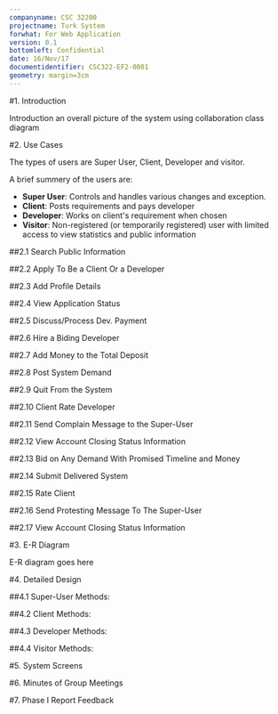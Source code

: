 ```yaml
---
companyname: CSC 32200
projectname: Turk System
forwhat: For Web Application
version: 0.1
bottomleft: Confidential
date: 16/Nov/17
documentidentifier: CSC322-EF2-0001
geometry: margin=3cm
---
```


#1. Introduction

Introduction an overall picture of the system using collaboration class diagram

#2. Use Cases

The types of users are Super User, Client, Developer and visitor.

A brief summery of the users are:

+ **Super User**: Controls and handles various changes and exception.
+ **Client**: Posts requirements and pays developer
+ **Developer**: Works on client's requirement when chosen
+ **Visitor**: Non-registered (or temporarily registered) user with limited
  access to view statistics and public information

##2.1 Search Public Information

##2.2 Apply To Be a Client Or a Developer

##2.3 Add Profile Details

##2.4 View Application Status

##2.5 Discuss/Process Dev. Payment

##2.6 Hire a Biding Developer

##2.7 Add Money to the Total Deposit

##2.8 Post System Demand

##2.9 Quit From the System

##2.10 Client Rate Developer

##2.11 Send Complain Message to the Super-User

##2.12 View Account Closing Status Information

##2.13 Bid on Any Demand With Promised Timeline and Money

##2.14 Submit Delivered System

##2.15 Rate Client

##2.16 Send Protesting Message To The Super-User

##2.17 View Account Closing Status Information

#3. E-R Diagram

E-R diagram goes here

#4. Detailed Design

##4.1 Super-User Methods:

##4.2 Client Methods:

##4.3 Developer Methods:

##4.4 Visitor Methods:

#5. System Screens

#6. Minutes of Group Meetings

#7. Phase I Report Feedback
